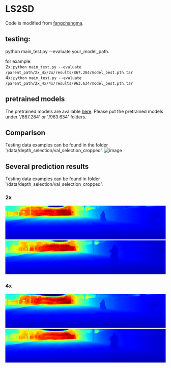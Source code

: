 # LS2SD
Code is modified from [fangchangma](https://github.com/fangchangma/self-supervised-depth-completion).
## testing:  
python main_test.py --evaluate your_model_path.  
  
for example:  
2x: 
`python main_test.py --evaluate /parent_path/2x_4x/2x/results/867.284/model_best.pth.tar`  
4x: 
`python main_test.py --evaluate /parent_path/2x_4x/4x/results/963.634/model_best.pth.tar`   

## pretrained models    
The pretrained models are available [here](https://www.dropbox.com/sh/0ow2z3grt8xb1ub/AACo0yCrmghjqgAxL4xJsuRaa?dl=0). Please put the pretrained models under '/867.284' or '/963.634' folders.  

## Comparison
Testing data examples can be found in the folder '/data/depth_selection/val_selection_cropped'.
![image](https://github.com/anonymoustbd/LS2SD/blob/main/kitti_vis_supp.png)   

## Several prediction results  
Testing data examples can be found in folder '/data/depth_selection/val_selection_cropped'.  
  
### 2x  
![image](https://github.com/anonymoustbd/LS2SD/blob/main/images/2x_predictions/0000000000_vis.png)    
![image](https://github.com/anonymoustbd/LS2SD/blob/main/images/2x_predictions/0000000004_vis.png)   

### 4x  
![image](https://github.com/anonymoustbd/LS2SD/blob/main/images/4x_predictions/0000000000_vis.png)    
![image](https://github.com/anonymoustbd/LS2SD/blob/main/images/4x_predictions/0000000004_vis.png)  


